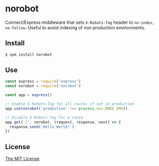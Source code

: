 # norobot

Connect/Express middleware that sets `X-Robots-Tag` header to `no-index, no-follow`. Useful to avoid indexing of non production environments.

## Install

```bash
$ npm install norobot
```

## Use

```javascript
const express = require('express')
const norobot = require('norobot')

const app = express()

// Enable X-Robots-Tag for all routes if not in production
app.use(norobot('production' !== process.env.NODE_ENV))

// Disable X-Robots-Tag for a route
app.get('/', norobot, (request, response, next) => {
  response.send('Hello World!')
})
```

## License

[The MIT License](./LICENSE)
